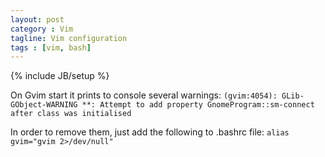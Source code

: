 ```yaml
---
layout: post
category : Vim
tagline: Vim configuration
tags : [vim, bash]
---
```

{% include JB/setup %}

On Gvim start it prints to console several warnings:
`(gvim:4054): GLib-GObject-WARNING **: Attempt to add property GnomeProgram::sm-connect after class was initialised`

In order to remove them, just add the following to .bashrc file: `alias gvim="gvim 2>/dev/null"`